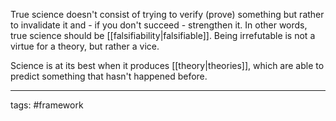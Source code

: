 True science doesn't consist of trying to verify (prove) something but rather to invalidate it and - if you don't succeed - strengthen it. In other words, true science should be [[falsifiability|falsifiable]]. 
Being irrefutable is not a virtue for a theory, but rather a vice.

Science is at its best when it produces [[theory|theories]], which are able to predict something that hasn't happened before.

____________________________
tags: #framework  